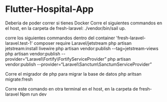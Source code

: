 # Flutter-Hospital-App

Deberia de poder correr si tienes Docker
Corre el siguientes commandos en el host, en la carpeta de fresh-laravel:
./vendor/bin/sail up. 

corre los siguientes commandos dentro del container 'fresh-laravel-laravel.test-1'
composer require Laravel/jetstream
php artisan jetstream:install livewire
php artisan vendor:publish --tag=jetstream-views
php artisan vendor:publish --provider=“Laravel\Fortify\FortifyServiceProvider”
php artisan vendor:publish --provider=“Laravel\Sanctum\SanctumServiceProvider”

Corre el migrador de php para migrar la base de datos
php aritsan migrate:fresh

Corre este comando en otra terminal en el host, en la carpeta de fresh-laravel
Npm run dev 
